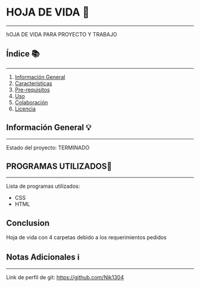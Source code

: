 # HOJA DE VIDA 🎯
-----------------------------
hOJA DE VIDA PARA PROYECTO Y TRABAJO


## Índice 📚
-----------

1. [Información General](#información-general)
2. [Características](#características)
3. [Pre-requisitos](#pre-requisitos)
5. [Uso](#uso)
6. [Colaboración](#colaboración)
7. [Licencia](#licencia)

## Información General 💡
-------------------

Estado del proyecto: TERMINADO


## PROGRAMAS UTILIZADOS🌟
-------------

Lista de programas utilizados:
- CSS
- HTML 

## Conclusion
Hoja de vida con 4 carpetas debido a los requerimientos pedidos 

## Notas Adicionales ℹ️
--------------------
Link de perfil de git: https://github.com/Nik1304

